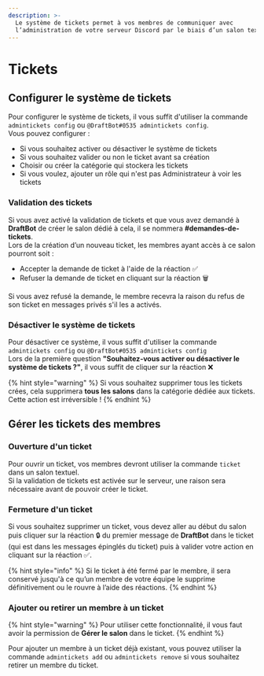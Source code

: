 ```yaml
---
description: >-
  Le système de tickets permet à vos membres de communiquer avec
  l’administration de votre serveur Discord par le biais d’un salon textuel.
---
```


# Tickets

## Configurer le système de tickets

Pour configurer le système de tickets, il vous suffit d'utiliser la commande `admintickets config` ou `@DraftBot#0535 admintickets config`.  
Vous pouvez configurer : 

* Si vous souhaitez activer ou désactiver le système de tickets
* Si vous souhaitez valider ou non le ticket avant sa création
* Choisir ou créer la catégorie qui stockera les tickets
* Si vous voulez, ajouter un rôle qui n'est pas Administrateur à voir les tickets

### Validation des tickets

Si vous avez activé la validation de tickets et que vous avez demandé à **DraftBot** de créer le salon dédié à cela, il se nommera **\#demandes-de-tickets**.  
Lors de la création d’un nouveau ticket, les membres ayant accès à ce salon pourront soit :

* Accepter la demande de ticket à l'aide de la réaction ✅
* Refuser la demande de ticket en cliquant sur la réaction 🗑️

Si vous avez refusé la demande, le membre recevra la raison du refus de son ticket en messages privés s'il les a activés.

### Désactiver le système de tickets

Pour désactiver ce système, il vous suffit d'utiliser la commande `admintickets config` ou `@DraftBot#0535 admintickets config`  
Lors de la première question **"Souhaitez-vous activer ou désactiver le système de tickets ?"**, il vous suffit de cliquer sur la réaction ❌

{% hint style="warning" %}
Si vous souhaitez supprimer tous les tickets crées, cela supprimera **tous les salons** dans la catégorie dédiée aux tickets. Cette action est irréversible !
{% endhint %}

## Gérer les tickets des membres

### Ouverture d'un ticket

Pour ouvrir un ticket, vos membres devront utiliser la commande `ticket` dans un salon textuel.  
Si la validation de tickets est activée sur le serveur, une raison sera nécessaire avant de pouvoir créer le ticket.

### Fermeture d'un ticket

Si vous souhaitez supprimer un ticket, vous devez aller au début du salon puis cliquer sur la réaction 🔒 du premier message de **DraftBot** dans le ticket \(qui est dans les messages épinglés du ticket\) puis à valider votre action en cliquant sur la réaction ✅.

{% hint style="info" %}
Si le ticket à été fermé par le membre, il sera conservé jusqu'à ce qu’un membre de votre équipe le supprime définitivement ou le rouvre à l’aide des réactions.
{% endhint %}

### Ajouter ou retirer un membre à un ticket

{% hint style="warning" %}
Pour utiliser cette fonctionnalité, il vous faut avoir la permission de **Gérer le salon** dans le ticket.
{% endhint %}

Pour ajouter un membre à un ticket déjà existant, vous pouvez utiliser la commande `admintickets add` ou `admintickets remove` si vous souhaitez retirer un membre du ticket.

